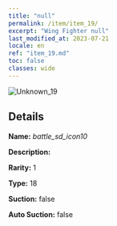 ```yaml
---
title: "null"
permalink: /item/item_19/
excerpt: "Wing Fighter null"
last_modified_at: 2023-07-21
locale: en
ref: "item_19.md"
toc: false
classes: wide
---
```



 ![Unknown_19](/images/item/battle_sd_icon10_p.png)



## Details

 **Name:** *battle_sd_icon10* 

 **Description:** 

 **Rarity:** 1 

 **Type:** 18 

 **Suction:** false 

 **Auto Suction:** false 


